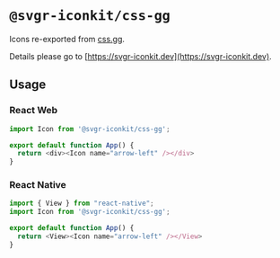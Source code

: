 # `@svgr-iconkit/css-gg`

Icons re-exported from [css.gg](https://www.npmjs.com/package/css.gg).

Details please go to [https://svgr-iconkit.dev](https://svgr-iconkit.dev).

## Usage

### React Web

```javascript
import Icon from '@svgr-iconkit/css-gg';

export default function App() {
  return <div><Icon name="arrow-left" /></div>
}

```

### React Native

```javascript
import { View } from "react-native";
import Icon from '@svgr-iconkit/css-gg';

export default function App() {
  return <View><Icon name="arrow-left" /></View>
}

```
